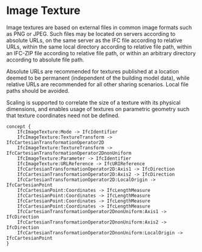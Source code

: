Image Texture
=============

Image textures are based on external files in common image formats such as PNG or JPEG. Such files may be located on servers according to absolute URLs, on the same server as the IFC file according to relative URLs, within the same local directory according to relative file path, within an IFC-ZIP file according to relative file path, or within an arbitrary directory according to absolute file path.

Absolute URLs are recommended for textures published at a location deemed to be permanent (independent of the building model data), while relative URLs are recommended for all other sharing scenarios. Local file paths should be avoided.

Scaling is supported to correlate the size of a texture with its physical dimensions, and enables usage of textures on parametric geometry such that texture coordinates need not be defined.

```
concept {
    IfcImageTexture:Mode -> IfcIdentifier
    IfcImageTexture:TextureTransform -> IfcCartesianTransformationOperator2D
    IfcImageTexture:TextureTransform -> IfcCartesianTransformationOperator2DnonUniform
    IfcImageTexture:Parameter -> IfcIdentifier
    IfcImageTexture:URLReference -> IfcURIReference
    IfcCartesianTransformationOperator2D:Axis1 -> IfcDirection
    IfcCartesianTransformationOperator2D:Axis2 -> IfcDirection
    IfcCartesianTransformationOperator2D:LocalOrigin -> IfcCartesianPoint
    IfcCartesianPoint:Coordinates -> IfcLengthMeasure
    IfcCartesianPoint:Coordinates -> IfcLengthMeasure
    IfcCartesianPoint:Coordinates -> IfcLengthMeasure
    IfcCartesianPoint:Coordinates -> IfcLengthMeasure
    IfcCartesianTransformationOperator2DnonUniform:Axis1 -> IfcDirection
    IfcCartesianTransformationOperator2DnonUniform:Axis2 -> IfcDirection
    IfcCartesianTransformationOperator2DnonUniform:LocalOrigin -> IfcCartesianPoint
}
```
